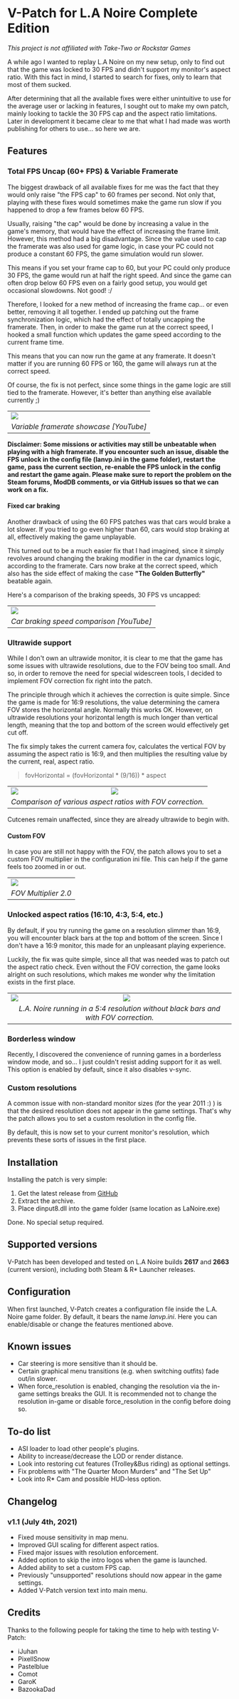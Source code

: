 # V-Patch for L.A Noire Complete Edition
*This project is not affiliated with Take-Two or Rockstar Games*

A while ago I wanted to replay L.A Noire on my new setup, only to find out that the game was locked to 30 FPS and didn't support my monitor's aspect ratio. With this fact in mind, I started to search for fixes, only to learn that most of them sucked. 

After determining that all the available fixes were either unintuitive to use for the average user or lacking in features, I sought out to make my own patch, mainly looking to tackle the 30 FPS cap and the aspect ratio limitations. Later in development it became clear to me that what I had made was worth publishing for others to use... so here we are.

## Features

### Total FPS Uncap (60+ FPS) & Variable Framerate

The biggest drawback of all available fixes for me was the fact that they would only raise "the FPS cap" to 60 frames per second. Not only that, playing with these fixes would sometimes make the game run slow if you happened to drop a few frames below 60 FPS.

Usually, raising "the cap" would be done by increasing a value in the game's memory, that would have the effect of increasing the frame limit. However, this method had a big disadvantage. Since the value used to cap the framerate was also used for game logic, in case your PC could not produce a constant 60 FPS, the game simulation would run slower.

This means if you set your frame cap to 60, but your PC could only produce 30 FPS, the game would run at half the right speed. And since the game can often drop below 60 FPS even on a fairly good setup, you would get occasional slowdowns. Not good! :/

Therefore, I looked for a new method of increasing the frame cap... or even better, removing it all together. I ended up patching out the frame synchronization logic, which had the effect of totally uncapping the framerate. Then, in order to make the game run at the correct speed, I hooked a small function which updates the game speed according to the current frame time. 

This means that you can now run the game at any framerate. It doesn't matter if you are running 60 FPS or 160, the game will always run at the correct speed.

Of course, the fix is not perfect, since some things in the game logic are still tied to the framerate. However, it's better than anything else available currently ;)

<table>
    <tr>
      <td><a href="https://www.youtube.com/watch?v=VFsFdUMLC8M"><img src="https://img.youtube.com/vi/VFsFdUMLC8M/0.jpg"/></a></td>
      </tr>
    <tr>
      <td><div style="text-align: center; font-style: italic">Variable framerate showcase [YouTube]</div></td>
    </tr>
</table>

**Disclaimer: Some missions or activities may still be unbeatable when playing with a high framerate. If you encounter such an issue, disable the FPS unlock in the config file (lanvp.ini in the game folder), restart the game, pass the current section, re-enable the FPS unlock in the config and restart the game again. Please make sure to report the problem on the Steam forums, ModDB comments, or via GitHub issues so that we can work on a fix.**

#### Fixed car braking

Another drawback of using the 60 FPS patches was that cars would brake a lot slower. If you tried to go even higher than 60, cars would stop braking at all, effectively making the game unplayable.

This turned out to be a much easier fix that I had imagined, since it simply revolves around changing the braking modifier in the car dynamics logic, according to the framerate. Cars now brake at the correct speed, which also has the side effect of making the case **"The Golden Butterfly"** beatable again.

Here's a comparison of the braking speeds, 30 FPS vs uncapped:

<table>
    <tr>
      <td><a href="https://www.youtube.com/watch?v=L0e7pzqmdjk"><img src="https://img.youtube.com/vi/L0e7pzqmdjk/0.jpg"/></a></td>
      </tr>
    <tr>
      <td><div style="text-align: center; font-style: italic">Car braking speed comparison [YouTube]</div></td>
    </tr>
</table>

### Ultrawide support

While I don't own an ultrawide monitor, it is clear to me that the game has some issues with ultrawide resolutions, due to the FOV being too small. And so, in order to remove the need for special widescreen tools, I decided to implement FOV correction fix right into the patch.

The principle through which it achieves the correction is quite simple. Since the game is made for 16:9 resolutions, the value determining the camera FOV stores the horizontal angle. Normally this works OK. However, on ultrawide resolutions your horizontal length is much longer than vertical length, meaning that the top and bottom of the screen would effectively get cut off.

The fix simply takes the current camera fov, calculates the vertical FOV by assuming the aspect ratio is 16:9, and then multiplies the resulting value by the current, real, aspect ratio. 

> fovHorizontal = (fovHorizontal * (9/16)) * aspect

<table>
    <tr>
      <td><a href="https://i.imgur.com/K3rgi4v.png"><img src="https://i.imgur.com/K3rgi4v.png"/></a></td>
      <td><a href="https://i.imgur.com/qEBNAb7.png"><img src="https://i.imgur.com/qEBNAb7.png"/></a></td>
    </tr>
    <tr>
      <td colspan="2"><div style="text-align: center; font-style: italic">Comparison of various aspect ratios with FOV correction.</div></td>
    </tr>
</table>

Cutcenes remain unaffected, since they are already ultrawide to begin with.

#### Custom FOV

In case you are still not happy with the FOV, the patch allows you to set a custom FOV multiplier in the configuration ini file. This can help if the game feels too zoomed in or out.

<table>
    <tr>
      <td><a href="https://i.imgur.com/rRrbAYq.png"><img src="https://i.imgur.com/rRrbAYq.png"/></a></td>
      </tr>
    <tr>
      <td><div style="text-align: center; font-style: italic">FOV Multiplier 2.0</div></td>
    </tr>
</table>

### Unlocked aspect ratios (16:10, 4:3, 5:4, etc.)

By default, if you try running the game on a resolution slimmer than 16:9, you will encounter black bars at the top and bottom of the screen. Since I don't have a 16:9 monitor, this made for an unpleasant playing experience.

Luckily, the fix was quite simple, since all that was needed was to patch out the aspect ratio check. Even without the FOV correction, the game looks alright on such resolutions, which makes me wonder why the limitation exists in the first place. 

<table>
    <tr>
      <td><a href="https://i.imgur.com/S9wtcaE.png"><img src="https://i.imgur.com/S9wtcaE.png"/></a></td>
      <td><a href="https://i.imgur.com/DtCNr4P.png"><img src="https://i.imgur.com/DtCNr4P.png"/></a></td>
    </tr>
    <tr>
      <td colspan="2"><div style="text-align: center; font-style: italic">L.A. Noire running in a 5:4 resolution without black bars and with FOV correction.</div></td>
    </tr>
</table>

### Borderless window

Recently, I discovered the convenience of running games in a borderless window mode, and so... I just couldn't resist adding support for it as well. This option is enabled by default, since it also disables v-sync. 

### Custom resolutions

A common issue with non-standard monitor sizes (for the year 2011 :) ) is that the desired resolution does not appear in the game settings. That's why the patch allows you to set a custom resolution in the config file. 

By default, this is now set to your current monitor's resolution, which prevents these sorts of issues in the first place.

## Installation

Installing the patch is very simple:

1. Get the latest release from [GitHub](https://github.com/VaanaCZ/LANVP/releases)
2. Extract the archive.
3. Place dinput8.dll into the game folder (same location as LaNoire.exe)

Done. No special setup required. 

## Supported versions

V-Patch has been developed and tested on L.A Noire builds **2617** and **2663** (current version), including both Steam & R* Launcher releases.

## Configuration

When first launched, V-Patch creates a configuration file inside the L.A. Noire game folder. By default, it bears the name *lanvp.ini*. Here you can enable/disable or change the features mentioned above.

## Known issues

- Car steering is more sensitive than it should be.
- Certain graphical menu transitions (e.g. when switching outfits) fade out/in slower.
- When force_resolution is enabled, changing the resolution via the in-game settings breaks the GUI. It is recommended not to change the resolution in-game or disable force_resolution in the config before doing so.

## To-do list

- ASI loader to load other people's plugins.
- Ability to increase/decrease the LOD or render distance.
- Look into restoring cut features (Trolley&Bus riding) as optional settings.
- Fix problems with "The Quarter Moon Murders" and "The Set Up"
- Look into R\* Cam and possible HUD-less option.

## Changelog

### v1.1 (July 4th, 2021)
- Fixed mouse sensitivity in map menu.
- Improved GUI scaling for different aspect ratios.
- Fixed major issues with resolution enforcement.
- Added option to skip the intro logos when the game is launched.
- Added ability to set a custom FPS cap.
- Previously "unsupported" resolutions should now appear in the game settings.
- Added V-Patch version text into main menu.

## Credits

Thanks to the following people for taking the time to help with testing V-Patch:
- iJuhan
- PixellSnow
- Pastelblue
- Comot
- GaroK
- BazookaDad